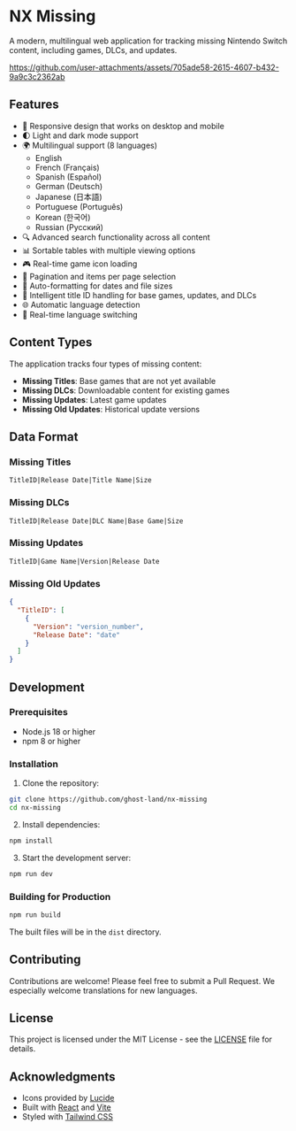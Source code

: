 # NX Missing

A modern, multilingual web application for tracking missing Nintendo Switch content, including games, DLCs, and updates.

https://github.com/user-attachments/assets/705ade58-2615-4607-b432-9a9c3c2362ab

## Features

- 📱 Responsive design that works on desktop and mobile
- 🌓 Light and dark mode support
- 🌍 Multilingual support (8 languages)
  - English
  - French (Français)
  - Spanish (Español)
  - German (Deutsch)
  - Japanese (日本語)
  - Portuguese (Português)
  - Korean (한국어)
  - Russian (Русский)
- 🔍 Advanced search functionality across all content
- 📊 Sortable tables with multiple viewing options
- 🎮 Real-time game icon loading
- 📱 Pagination and items per page selection
- 🔄 Auto-formatting for dates and file sizes
- 🎯 Intelligent title ID handling for base games, updates, and DLCs
- 🌐 Automatic language detection
- 🔄 Real-time language switching

## Content Types

The application tracks four types of missing content:

- **Missing Titles**: Base games that are not yet available
- **Missing DLCs**: Downloadable content for existing games
- **Missing Updates**: Latest game updates
- **Missing Old Updates**: Historical update versions

## Data Format

### Missing Titles
```
TitleID|Release Date|Title Name|Size
```

### Missing DLCs
```
TitleID|Release Date|DLC Name|Base Game|Size
```

### Missing Updates
```
TitleID|Game Name|Version|Release Date
```

### Missing Old Updates
```json
{
  "TitleID": [
    {
      "Version": "version_number",
      "Release Date": "date"
    }
  ]
}
```

## Development

### Prerequisites

- Node.js 18 or higher
- npm 8 or higher

### Installation

1. Clone the repository:
```bash
git clone https://github.com/ghost-land/nx-missing
cd nx-missing
```

2. Install dependencies:
```bash
npm install
```

3. Start the development server:
```bash
npm run dev
```

### Building for Production

```bash
npm run build
```

The built files will be in the `dist` directory.

## Contributing

Contributions are welcome! Please feel free to submit a Pull Request. We especially welcome translations
for new languages.

## License

This project is licensed under the MIT License - see the [LICENSE](LICENSE) file for details.

## Acknowledgments

- Icons provided by [Lucide](https://lucide.dev/)
- Built with [React](https://reactjs.org/) and [Vite](https://vitejs.dev/)
- Styled with [Tailwind CSS](https://tailwindcss.com/)
